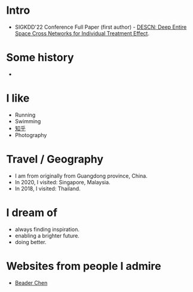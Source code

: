 
# Intro

- SIGKDD'22 Conference Full Paper (first author) - [DESCN: Deep Entire Space Cross Networks for Individual Treatment Effect](https://github.com/kailiang-zhong/DESCN).

# Some history

- 

# I like

- Running
- Swimming
- [知乎](https://www.zhihu.com/people/zhong-xian-sheng-4-44/posts)
- Photography

# Travel / Geography

- I am from originally from Guangdong province, China.
- In 2020, I visited: Singapore, Malaysia.
- In 2018, I visited: Thailand.

# I dream of

- always finding inspiration.
- enabling a brighter future.
- doing better.

# Websites from people I admire

- [Beader Chen](https://beader.me/) 
